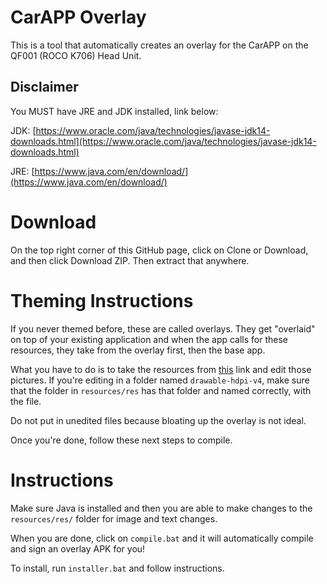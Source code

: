 # CarAPP Overlay

This is a tool that automatically creates an overlay for the CarAPP on the QF001 (ROCO K706) Head Unit.

## Disclaimer
You MUST have JRE and JDK installed, link below:

JDK: [https://www.oracle.com/java/technologies/javase-jdk14-downloads.html](https://www.oracle.com/java/technologies/javase-jdk14-downloads.html)

JRE: [https://www.java.com/en/download/](https://www.java.com/en/download/)


# Download
On the top right corner of this GitHub page, click on Clone or Download, and then click Download ZIP. Then extract that anywhere.


# Theming Instructions
If you never themed before, these are called overlays. They get "overlaid" on top of your existing application and when the app calls for these resources, 
they take from the overlay first, then the base app.

What you have to do is to take the resources from [this](https://github.com/patriksh/QF001CarAppOverlay/tree/master/default-resources) link and edit those pictures. 
If you're editing in a folder named `drawable-hdpi-v4`, make sure that the folder in `resources/res` has that folder and named correctly, with the file. 

Do not put in unedited files because bloating up the overlay is not ideal.

Once you're done, follow these next steps to compile.


# Instructions
Make sure Java is installed and then you are able to make changes to the `resources/res/` folder for image and text changes.

When you are done, click on `compile.bat` and it will automatically compile and sign an overlay APK for you!

To install, run `installer.bat` and follow instructions.
